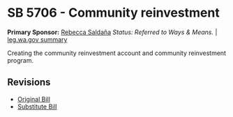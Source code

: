 # SB 5706 - Community reinvestment
**Primary Sponsor:** [Rebecca Saldaña](/person/leg/rebecca.saldana.md)
*Status: Referred to Ways & Means.* | [leg.wa.gov summary](https://app.leg.wa.gov/billsummary?BillNumber=5706&Year=2021)

Creating the community reinvestment account and community reinvestment program.

## Revisions
* [Original Bill](1/)
* [Substitute Bill](S/)